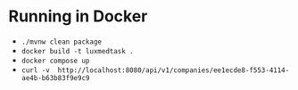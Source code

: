 # Running in Docker
- `./mvnw clean package`
- `docker build -t luxmedtask .`
- `docker compose up`
- `curl -v  http://localhost:8080/api/v1/companies/ee1ecde8-f553-4114-ae4b-b63b83f9e9c9`